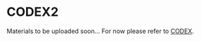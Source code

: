 # CODEX2
Materials to be uploaded soon... For now please refer to [CODEX](https://github.com/yuchaojiang/CODEX).
